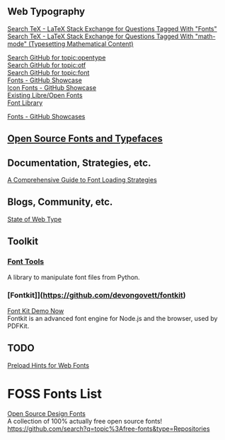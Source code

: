 ## Web Typography  


[Search TeX - LaTeX Stack Exchange for Questions Tagged With "Fonts"](https://tex.stackexchange.com/questions/tagged/fonts)  
[Search TeX - LaTeX Stack Exchange for Questions Tagged With "math-mode" (Typesetting Mathematical Content)](https://tex.stackexchange.com/questions/tagged/math-mode)  


[Search GitHub for topic:opentype](https://github.com/search?utf8=%E2%9C%93&q=topic%3Aopentype+&type=Repositories)  
[Search GitHub for topic:otf](https://github.com/search?utf8=%E2%9C%93&q=topic%3Aotf+&type=Repositories)  
[Search GitHub for topic:font](https://github.com/search?utf8=%E2%9C%93&q=topic%3Afont+&type=Repositories)  
[Fonts - GitHub Showcase](https://github.com/showcases/fonts)  
[Icon Fonts - GitHub Showcase](https://github.com/showcases/icon-fonts)  
[Existing Libre/Open Fonts](https://fontlibrary.org/en/guidebook/existing_libre_open_fonts)  
[Font Library](https://fontlibrary.org/)  

[Fonts - GitHub Showcases](https://github.com/showcases/fonts)  


## [Open Source Fonts and Typefaces](web-typography-open-fonts.md)    

## Documentation, Strategies, etc.  

[A Comprehensive Guide to Font Loading Strategies](https://www.zachleat.com/web/comprehensive-webfonts/)

## Blogs, Community, etc.  

[State of Web Type](http://stateofwebtype.com/)  

## Toolkit  

### [Font Tools](https://github.com/fonttools/fonttools)
A library to manipulate font files from Python.  

### [Fontkit]](https://github.com/devongovett/fontkit)  
[Font Kit Demo Now](https://fontkit-demo.now.sh/)  
Fontkit is an advanced font engine for Node.js and the browser, used by PDFKit.  

## TODO  
[Preload Hints for Web Fonts](https://www.bramstein.com/writing/preload-hints-for-web-fonts.html)  



# FOSS Fonts List  
[Open Source Design Fonts](https://github.com/opensourcedesign/fonts)  
A collection of 100% actually free open source fonts!  
https://github.com/search?q=topic%3Afree-fonts&type=Repositories

